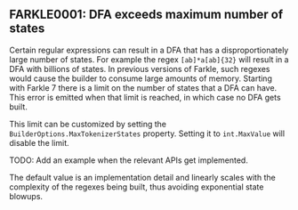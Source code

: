 ## FARKLE0001: DFA exceeds maximum number of states

Certain regular expressions can result in a DFA that has a disproportionately large number of states. For example the regex `[ab]*a[ab]{32}` will result in a DFA with billions of states. In previous versions of Farkle, such regexes would cause the builder to consume large amounts of memory. Starting with Farkle 7 there is a limit on the number of states that a DFA can have. This error is emitted when that limit is reached, in which case no DFA gets built.

This limit can be customized by setting the `BuilderOptions.MaxTokenizerStates` property. Setting it to `int.MaxValue` will disable the limit.

TODO: Add an example when the relevant APIs get implemented.

The default value is an implementation detail and linearly scales with the complexity of the regexes being built, thus avoiding exponential state blowups.
